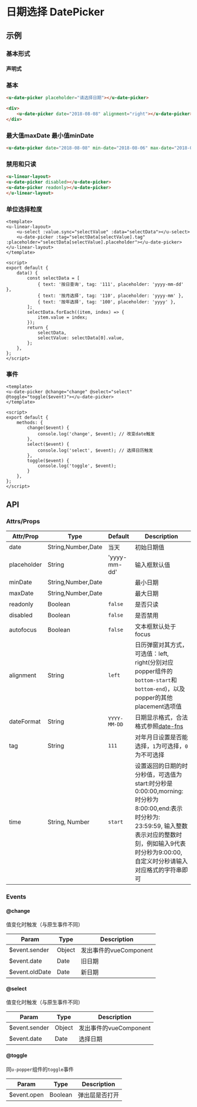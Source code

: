 # 日期选择 DatePicker

## 示例
### 基本形式

#### 声明式

### 基本
``` html
<u-date-picker placeholder="请选择日期"></u-date-picker>
```
``` html
<div>
    <u-date-picker date="2018-08-08" alignment="right"></u-date-picker>
</div>
```


### 最大值maxDate 最小值minDate
``` html
<u-date-picker date="2018-08-08" min-date="2018-08-06" max-date="2018-08-18"></u-date-picker>
```

### 禁用和只读
``` html
<u-linear-layout>
<u-date-picker disabled></u-date-picker>
<u-date-picker readonly></u-date-picker>
</u-linear-layout>
```

### 单位选择粒度
``` vue
<template>
<u-linear-layout>
    <u-select :value.sync="selectValue" :data="selectData"></u-select>
    <u-date-picker :tag="selectData[selectValue].tag" :placeholder="selectData[selectValue].placeholder"></u-date-picker>
</u-linear-layout>
</template>

<script>
export default {
    data() {
        const selectData = [
            { text: '按日查询', tag: '111', placeholder: 'yyyy-mm-dd' },
            { text: '按月选择', tag: '110', placeholder: 'yyyy-mm' },
            { text: '按年选择', tag: '100', placeholder: 'yyyy' },
        ];
        selectData.forEach((item, index) => {
            item.value = index;
        });
        return {
            selectData,
            selectValue: selectData[0].value,
        };
    },
};
</script>
```

### 事件
``` vue
<template>
<u-date-picker @change="change" @select="select" @toggle="toggle($event)"></u-date-picker>
</template>

<script>
export default {
    methods: {
        change($event) {
            console.log('change', $event); // 改变date触发
        },
        select($event) {
        	console.log('select', $event); // 选择日历触发
        },
        toggle($event) {
        	console.log('toggle', $event);
        }
    },
};
</script>
```

## API
### Attrs/Props

| Attr/Prop | Type | Default | Description |
| --------- | ---- | ------- | ----------- |
| date | String,Number,Date | 当天 | 初始日期值 |
| placeholder | String | 'yyyy-mm-dd' | 输入框默认值 |
| minDate | String,Number,Date | | 最小日期 |
| maxDate | String,Number,Date | | 最大日期 |
| readonly | Boolean | `false` | 是否只读 |
| disabled | Boolean | `false` | 是否禁用 |
| autofocus | Boolean | `false` | 文本框默认处于focus |
| alignment | String | `left` | 日历弹窗对其方式，可选值：left, right(分别对应popper组件的`bottom-start`和`bottom-end`)，以及popper的其他placement选项值 |
| dateFormat | String | `YYYY-MM-DD` | 日期显示格式，合法格式参照[date-fns](https://date-fns.org/v1.29.0/docs/format) |
| tag | String | `111` | 对年月日设置是否能选择，`1`为可选择，`0`为不可选择 |
| time | String, Number | `start` | 设置返回的日期的时分秒值，可选值为start:时分秒是0:00:00,morning:时分秒为8:00:00,end:表示时分秒为: 23:59:59, 输入整数表示对应的整数时刻，例如输入9代表时分秒为9:00:00,自定义时分秒请输入对应格式的字符串即可 |

### Events

#### @change

值变化时触发（与原生事件不同）

| Param | Type | Description |
| ----- | ---- | ----------- |
| $event.sender | Object | 发出事件的vueComponent |
| $event.date | Date | 旧日期 |
| $event.oldDate | Date | 新日期 |

#### @select

值变化时触发（与原生事件不同）

| Param | Type | Description |
| ----- | ---- | ----------- |
| $event.sender | Object | 发出事件的vueComponent |
| $event.date | Date | 选择日期 |

#### @toggle
同`u-popper`组件的`toggle`事件

| Param | Type | Description |
| ----- | ---- | ----------- |
| $event.open | Boolean | 弹出层是否打开 |